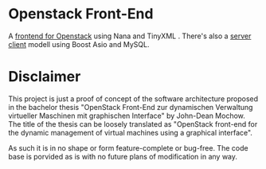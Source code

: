 # Openstack Front-End

A [frontend for Openstack](./gui) using Nana and TinyXML . There's also a [server](./server) [client](./client) modell using Boost Asio and MySQL.

# Disclaimer

This project is just a proof of concept of the software architecture proposed in the bachelor thesis "OpenStack Front-End zur dynamischen Verwaltung
virtueller Maschinen mit graphischen Interface" by John-Dean Mochow. The title of the thesis can be loosely translated as "OpenStack front-end for the dynamic management of 
virtual machines using a graphical interface".

As such it is in no shape or form feature-complete or bug-free. The code base is porvided as is with no future plans of modification in any way.  